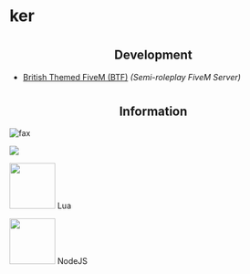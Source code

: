 <h1>ker</h1>

# <h2 align="center">Development</h2>
- [British Themed FiveM (BTF)](https://discord.gg/btfrp) *(Semi-roleplay FiveM Server)*

# <h2 align="center">Information</h2>

<img src="https://komarev.com/ghpvc/?username=stripbar&color=lightgray" alt="fax" width="" height="">
<p><img src="http://github-profile-summary-cards.vercel.app/api/cards/profile-details?username=stripbar&theme=transparent" />

<img width="80" src="https://upload.wikimedia.org/wikipedia/commons/c/cf/Lua-Logo.svg" /> Lua

<img width="80" src="https://upload.wikimedia.org/wikipedia/commons/thumb/d/d9/Node.js_logo.svg/1280px-Node.js_logo.svg.png" /> NodeJS

